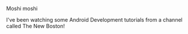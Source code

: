Moshi moshi

I've been watching some Android Development tutorials from a channel called The New Boston!

